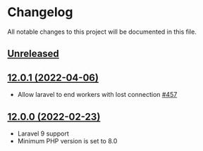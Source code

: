 # Changelog

All notable changes to this project will be documented in this file.

## [Unreleased](https://github.com/vyuldashev/laravel-queue-rabbitmq/compare/v12.0.1...master)

## [12.0.1 (2022-04-06)](https://github.com/vyuldashev/laravel-queue-rabbitmq/compare/v12.0.0...v12.0.1)

- Allow laravel to end workers with lost connection [#457](https://github.com/vyuldashev/laravel-queue-rabbitmq/pull/457)

## [12.0.0 (2022-02-23)](https://github.com/vyuldashev/laravel-queue-rabbitmq/compare/v11.4.0...v12.0.0)

- Laravel 9 support
- Minimum PHP version is set to 8.0 
